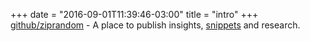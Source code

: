 +++
date = "2016-09-01T11:39:46-03:00"
title = "intro"
+++
[github/ziprandom](https://www.github.com/ziprandom) -
A place to publish insights, [snippets](/scratchpad) and research.
